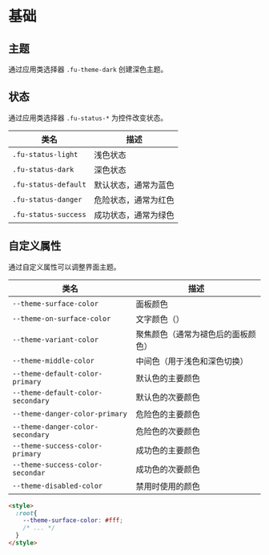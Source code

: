 # 基础

## 主题

通过应用类选择器 `.fu-theme-dark` 创建深色主题。

## 状态

通过应用类选择器 `.fu-status-*` 为控件改变状态。

| 类名                 | 描述                 |
|----------------------|----------------------|
| `.fu-status-light`   | 浅色状态             |
| `.fu-status-dark`    | 深色状态             |
| `.fu-status-default` | 默认状态，通常为蓝色 |
| `.fu-status-danger`  | 危险状态，通常为红色 |
| `.fu-status-success` | 成功状态，通常为绿色 |

## 自定义属性

通过自定义属性可以调整界面主题。

| 类名                              | 描述                               |
|-----------------------------------|------------------------------------|
| `--theme-surface-color`           | 面板颜色                           |
| `--theme-on-surface-color`              | 文字颜色（）                       |
| `--theme-variant-color`             | 聚焦颜色（通常为褪色后的面板颜色） |
| `--theme-middle-color`            | 中间色（用于浅色和深色切换）       |
| `--theme-default-color-primary`   | 默认色的主要颜色                   |
| `--theme-default-color-secondary` | 默认色的次要颜色                   |
| `--theme-danger-color-primary`    | 危险色的主要颜色                   |
| `--theme-danger-color-secondary`  | 危险色的次要颜色                   |
| `--theme-success-color-primary`   | 成功色的主要颜色                   |
| `--theme-success-color-secondar`  | 成功色的次要颜色                   |
| `--theme-disabled-color`          | 禁用时使用的颜色                   |

```html
<style>
  :root{
    --theme-surface-color: #fff;
    /* ... */
  }
</style>
```